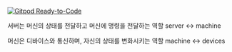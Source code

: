 [![Gitpod Ready-to-Code](https://img.shields.io/badge/Gitpod-Ready--to--Code-blue?logo=gitpod)](https://gitpod.io/#https://github.com/yumit412/rust_test) 

서버는 머신의 상태를 전달하고 머신에 명령을 전달하는 역할
server <-> machine<state>

머신은 디바이스와 통신하며, 자신의 상태를 변화시키는 역할
machine<state> <-> devices

